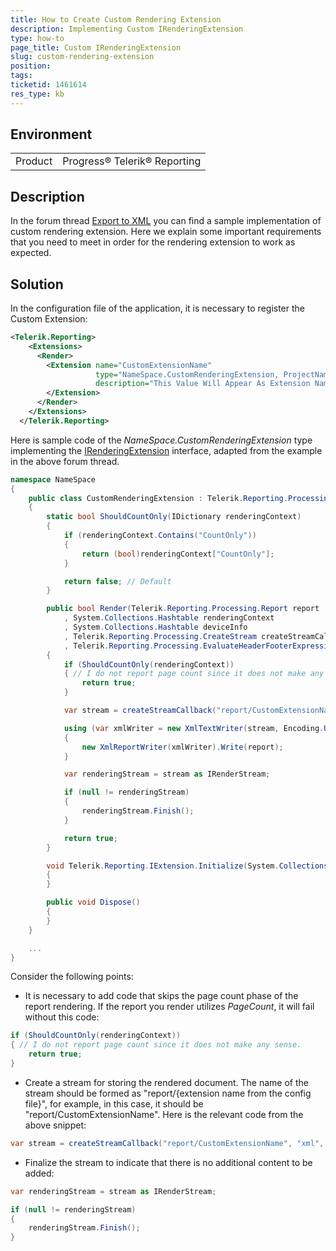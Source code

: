 ```yaml
---
title: How to Create Custom Rendering Extension
description: Implementing Custom IRenderingExtension
type: how-to
page_title: Custom IRenderingExtension
slug: custom-rendering-extension
position: 
tags: 
ticketid: 1461614
res_type: kb
---
```


## Environment
<table>
	<tbody>
		<tr>
			<td>Product</td>
			<td>Progress® Telerik® Reporting</td>
		</tr>
	</tbody>
</table>


## Description
In the forum thread [Export to XML](https://www.telerik.com/forums/export-to-xml) you can find a sample implementation of custom 
rendering extension. Here we explain some important requirements that you need to meet in order for the rendering extension 
to work as expected. 

## Solution
In the configuration file of the application, it is necessary to register the Custom Extension:
```XML
<Telerik.Reporting>
    <Extensions>
      <Render>
        <Extension name="CustomExtensionName" 
                   type="NameSpace.CustomRenderingExtension, ProjectName" 
                   description="This Value Will Appear As Extension Name In the Export Options of the Viewers and Designers">
        </Extension>
      </Render>
    </Extensions>
  </Telerik.Reporting>
```

Here is sample code of the _NameSpace.CustomRenderingExtension_ type implementing the 
[IRenderingExtension](../t-telerik-reporting-processing-irenderingextension) interface, adapted from the example in the above 
forum thread.
```C#
namespace NameSpace
{
    public class CustomRenderingExtension : Telerik.Reporting.Processing.IRenderingExtension
    {
        static bool ShouldCountOnly(IDictionary renderingContext)
        {
            if (renderingContext.Contains("CountOnly"))
            {
                return (bool)renderingContext["CountOnly"];
            }

            return false; // Default
        }

        public bool Render(Telerik.Reporting.Processing.Report report
            , System.Collections.Hashtable renderingContext
            , System.Collections.Hashtable deviceInfo
            , Telerik.Reporting.Processing.CreateStream createStreamCallback
            , Telerik.Reporting.Processing.EvaluateHeaderFooterExpressions evalHeaderFooterCallback)
        {
            if (ShouldCountOnly(renderingContext))
            { // I do not report page count since it does not make any sense.
                return true;
            }

            var stream = createStreamCallback("report/CustomExtensionName", "xml", Encoding.UTF8, "application/xml");

            using (var xmlWriter = new XmlTextWriter(stream, Encoding.UTF8))
            {
                new XmlReportWriter(xmlWriter).Write(report);
            }

            var renderingStream = stream as IRenderStream;

            if (null != renderingStream)
            {
                renderingStream.Finish();
            }

            return true;
        }

        void Telerik.Reporting.IExtension.Initialize(System.Collections.Hashtable deviceInfo)
        {
        }

        public void Dispose()
        {
        }
    }

    ...
}
```
Consider the following points: 

* It is necessary to add code that skips the page count phase of the report rendering. If the report you render utilizes _PageCount_, 
it will fail without this code:
```C#
if (ShouldCountOnly(renderingContext))
{ // I do not report page count since it does not make any sense.
    return true;
}
```
* Create a stream for storing the rendered document. The name of the stream should be formed as 
"report/{extension name from the config file}", for example, in this case, it should be "report/CustomExtensionName". Here is 
the relevant code from the above snippet:
```C#
var stream = createStreamCallback("report/CustomExtensionName", "xml", Encoding.UTF8, "application/xml");
```
* Finalize the stream to indicate that there is no additional content to be added: 
```C#
var renderingStream = stream as IRenderStream;

if (null != renderingStream)
{
    renderingStream.Finish();
}
```

